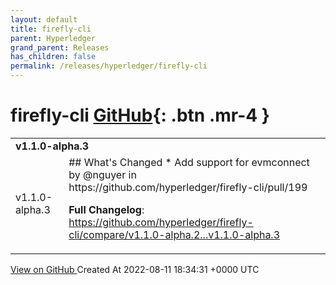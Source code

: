 ```yaml
---
layout: default
title: firefly-cli
parent: Hyperledger
grand_parent: Releases
has_children: false
permalink: /releases/hyperledger/firefly-cli
---
```


# firefly-cli <span class="fs-3 right-align">[GitHub](https://github.com/hyperledger/firefly-cli){: .btn .mr-4 }</span>


<div>
    <table>
        <tr>
            <td colspan="2">
                <b>
                    v1.1.0-alpha.3
                </b>
            </td>
        </tr>
        <tr>
            <td>
                <span class="chip">
                    v1.1.0-alpha.3
                </span>
            </td>
            <td>
                ## What's Changed
* Add support for evmconnect by @nguyer in https://github.com/hyperledger/firefly-cli/pull/199


**Full Changelog**: https://github.com/hyperledger/firefly-cli/compare/v1.1.0-alpha.2...v1.1.0-alpha.3
            </td>
        </tr>
    </table>
    <a href="https://github.com/hyperledger/firefly-cli/releases/tag/v1.1.0-alpha.3" class=".btn">
        View on GitHub
    </a>
    <span class="right-align">
        Created At 2022-08-11 18:34:31 +0000 UTC
    </span>
</div>

